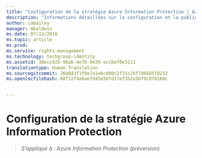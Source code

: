 ```yaml
---
title: "Configuration de la stratégie Azure Information Protection | Azure Rights Management"
description: "Informations détaillées sur la configuration et la publication de la stratégie Azure Information Protection."
author: cabailey
manager: mbaldwin
ms.date: 07/12/2016
ms.topic: article
ms.prod: 
ms.service: rights-management
ms.technology: techgroup-identity
ms.assetid: 38ecc425-9bab-4e70-9436-eccbef0e3113
translationtype: Human Translation
ms.sourcegitcommit: 26b043f1f9e7a1e0cd00c2f31c28f7d6685f0232
ms.openlocfilehash: 68f12f4a6ae7d45e5bfd17e7352e56f9c878168c


---
```


# Configuration de la stratégie Azure Information Protection 

>*S’applique à : Azure Information Protection (préversion)*




<!--HONumber=Aug16_HO4-->


